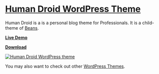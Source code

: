 # [Human Droid WordPress Theme](https://templateflip.com/themes/human-droid/)
Human Droid is a is a personal blog theme for Professionals. It is a child-theme of [Beans](http://www.getbeans.io/).

**[Live Demo](https://templateflip.com/demo/?theme=human-droid)**

**[Download](https://templateflip.com/themes/human-droid/)**

<a href="https://templateflip.com/themes/human-droid/"><img src="https://raw.githubusercontent.com/templateflip/human-droid-wordpress-theme/master/screenshot.png" alt="Human Droid WordPress theme"><img></a>

You may also want to check out other [WordPress Themes](https://templateflip.com/themes/).
